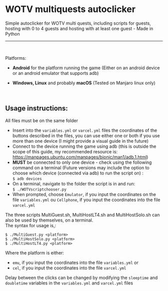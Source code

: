 # WOTV multiquests autoclicker

Simple autoclicker for WOTV multi quests, including scripts for guests, hosting with 0 to 4 guests and hosting with at least one guest - Made in Python  


---  
<br>

Platforms:
* **Android** for the platform running the game (Either on an android device or an android emulator that supports adb)

* **Windows, Linux** and probably **macOS** (Tested on Manjaro linux only)  

<br>

## Usage instructions:
All files must be on the same folder  
* Insert into the `variables.yml` or `varcel.yml` files the coordinates of the buttons described in the files, you can use either one or both if you use more than one device (I might provide a visual guide in the future)
* Connect to the device running the game using adb (this is outside the scope of this guide, my recommended resource is: https://manpages.ubuntu.com/manpages/bionic/man1/adb.1.html)
* **MUST** be connected to only one device - check using the following command on a terminal (Future versions may include the option to choose which device (connected via adb) to run the script on) :  
```$ adb devices```  
* On a terminal, navigate to the folder the script is in and run:  
```$ ./WOTVscriptchooser.py```
* When prompted, choose `Emulator`, if you input the coordinates on the file `variables.yml` ou `Cellphone`, if you input the coordinates into the file `varcel.yml`

The three scripts MultiGuest.sh, MultiHostLT4.sh and MultiHostSolo.sh can also be used by themselves, on a terminal.  
The syntax for usage is,:  

```$ ./MultiGuest.py <platform>```  
```$ ./MultiHostSolo.py <platform>```  
```$ ./MultiHostLT4.py <platform>```  

Where the platform is either:
* `emu`, if you input the coordinates into the file `variables.yml` or
* `cel`, if you input the coordinates into the file `varcel.yml`

Delay between the clicks can be changed by modifying the `sleeptime` and `doubletime` variables in the `variables.yml` and `varcel.yml` files
